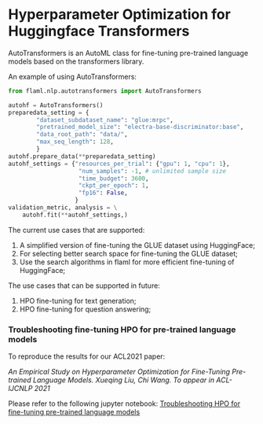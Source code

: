 # Hyperparameter Optimization for Huggingface Transformers

AutoTransformers is an AutoML class for fine-tuning pre-trained language models based on the transformers library. 

An example of using AutoTransformers:

```python
from flaml.nlp.autotransformers import AutoTransformers

autohf = AutoTransformers()
preparedata_setting = {
        "dataset_subdataset_name": "glue:mrpc",
        "pretrained_model_size": "electra-base-discriminator:base",
        "data_root_path": "data/",
        "max_seq_length": 128,
        }
autohf.prepare_data(**preparedata_setting)
autohf_settings = {"resources_per_trial": {"gpu": 1, "cpu": 1},
                    "num_samples": -1, # unlimited sample size
                    "time_budget": 3600,
                    "ckpt_per_epoch": 1,
                    "fp16": False,
                   }
validation_metric, analysis = \
    autohf.fit(**autohf_settings,)

```

The current use cases that are supported:
1. A simplified version of fine-tuning the GLUE dataset using HuggingFace;
2. For selecting better search space for fine-tuning the GLUE dataset;
3. Use the search algorithms in flaml for more efficient fine-tuning of HuggingFace;

The use cases that can be supported in future:
1. HPO fine-tuning for text generation;
2. HPO fine-tuning for question answering;

### Troubleshooting fine-tuning HPO for pre-trained language models

To reproduce the results for our ACL2021 paper:

*An Empirical Study on Hyperparameter Optimization for Fine-Tuning Pre-trained Language Models. Xueqing Liu, Chi Wang. To appear in ACL-IJCNLP 2021*

Please refer to the following jupyter notebook: [Troubleshooting HPO for fine-tuning pre-trained language models](https://github.com/microsoft/FLAML/blob/main/notebook/research/acl2021.ipynb)